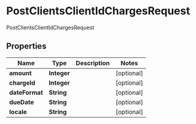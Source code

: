 

# PostClientsClientIdChargesRequest

PostClientsClientIdChargesRequest

## Properties

| Name | Type | Description | Notes |
|------------ | ------------- | ------------- | -------------|
|**amount** | **Integer** |  |  [optional] |
|**chargeId** | **Integer** |  |  [optional] |
|**dateFormat** | **String** |  |  [optional] |
|**dueDate** | **String** |  |  [optional] |
|**locale** | **String** |  |  [optional] |



